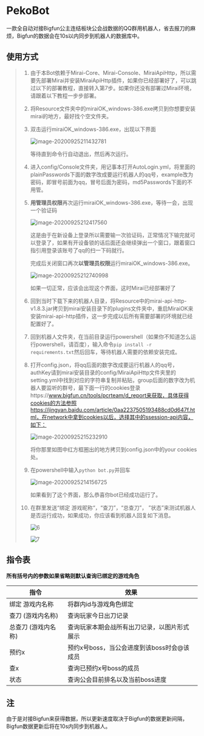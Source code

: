 # PekoBot

​	一款全自动对接Bigfun公主连结板块公会战数据的QQ群用机器人，省去报刀的麻烦，Bigfun的数据会在10s以内同步到机器人的数据库中。

## 使用方式

> 1. 由于本Bot依赖于Mirai-Core、Mirai-Console、MiraiApiHttp，所以需要先部署Mirai并安装MiraiApiHttp插件，如果你已经部署好了，可以跳过以下的部署教程，直接转入第7步。如果你还没有部署过Mirai环境，请跟着以下教程一步步部署。
>
> 2. 将Resource文件夹中的miraiOK_windows-386.exe拷贝到你想要安装mirai的地方，最好找个空文件夹。
>
> 3. 双击运行miraiOK_windows-386.exe，出现以下界面
>
>    ![image-20200925211432781](./ScreenShots/1.png)
>
>    等待直到命令行自动退出，然后再次运行。
>
> 4. 进入config/Console文件夹，用记事本打开AutoLogin.yml，将里面的plainPasswords下面的数字改成要运行机器人的qq号，example改为密码，即冒号前面为qq，冒号后面为密码，md5Passwords下面的不用管。
>
> 5. **用管理员权限**再次运行miraiOK_windows-386.exe，等待一会，出现一个验证码
>
>    ![image-20200925212417560](./ScreenShots/2.png)
>
>    这是由于在新设备上登录所以需要输一次验证码，正常情况下输完就可以登录了，如果有开设备锁的话后面还会继续弹出一个窗口，跟着窗口指引用登录该账号了qq的扫一下码就行。
>
>    完成后关闭窗口再次**以管理员权限**运行miraiOK_windows-386.exe。
>
>    ![image-20200925212740998](./ScreenShots/3.png)
>
>    如果一切正常，应该会出现这个界面，这时Mirai已经部署好了
>
> 6. 回到当时下载下来的机器人目录，将Resource中的mirai-api-http-v1.8.3.jar拷贝到mirai安装目录下的plugins文件夹中，重启MiraiOK来安装mirai-api-http插件，这一步完成以后所有需要部署的环境就已经配置好了。
>
> 7. 回到机器人文件夹，在当前目录运行powershell（如果你不知道怎么运行powershell，请百度），输入命令`pip install -r requirements.txt`然后回车，等待机器人需要的依赖安装完成。
>
> 8. 打开config.json，将qq后面的数字改成要运行机器人的qq号，authKey请到mirai安装目录的config/MiraiApiHttp文件夹里的setting.yml中找到对应的字符串复制并粘贴，group后面的数字改为机器人要监听的群号，最下面一行的cookies登录https://www.bigfun.cn/tools/pcrteam/d_report来获取，具体获得cookies的方法参照https://jingyan.baidu.com/article/0aa2237505193488cd0d647f.html，在network中拿到cookies以后，选择其中的ssession-api内容，如下：
>
>    ![image-20200925215232910](./ScreenShots/5.png)
>
>    将你那里如图中红方框圈出的地方拷贝到config.json中的your cookies处。
>
> 9. 在powershell中输入`python bot.py`并回车
>
>    ![image-20200925214156725](./ScreenShots/4.png)
>
>    如果看到了这个界面，那么恭喜你bot已经成功运行了。
>
> 10. 在群里发送“绑定 游戏昵称“，“查刀”，“总查刀”， ”状态”来测试机器人是否运行成功，如果成功，你应该看到机器人回复如下消息。
>
>     ![6](./ScreenShots/6.png)
>
>     ![7](./ScreenShots/7.png)
>
>     

## 指令表

**所有括号内的参数如果省略则默认查询已绑定的游戏角色**

| 指令                | 效果                                         |
| ------------------- | -------------------------------------------- |
| 绑定 游戏内名称     | 将群内id与游戏角色绑定                       |
| 查刀 (游戏内名称)   | 查询玩家今日出刀记录                         |
| 总查刀 (游戏内名称) | 查询玩家本期会战所有出刀记录，以图片形式展示 |
| 预约x               | 预约x号boss，当公会进度到该boss时会@该成员   |
| 查x                 | 查询已预约x号boss的成员                      |
| 状态                | 查询公会目前排名以及当前boss进度             |



## 注

由于是对接Bigfun来获得数据，所以更新速度取决于Bigfun的数据更新间隔，Bigfun数据更新后将在10s内同步到机器人。